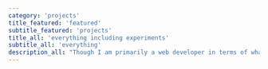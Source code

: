 ```yaml
---
category: 'projects'
title_featured: 'featured'
subtitle_featured: 'projects'
title_all: 'everything including experiments'
subtitle_all: 'everything'
description_all: "Though I am primarily a web developer in terms of what I get paid to do, I am always learning and creating."
---
```

